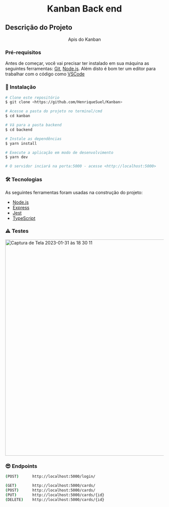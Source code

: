<h1 align="center">Kanban Back end</h1>

## Descrição do Projeto
<p align="center">Apis do Kanban</p>

### Pré-requisitos

Antes de começar, você vai precisar ter instalado em sua máquina as seguintes ferramentas:
[Git](https://git-scm.com), [Node.js](https://nodejs.org/en/). 
Além disto é bom ter um editor para trabalhar com o código como [VSCode](https://code.visualstudio.com/)

### 🎲 Instalação

```bash
# Clone este repositório
$ git clone <https://github.com/HenriqueSuel/Kanban>

# Acesse a pasta do projeto no terminal/cmd
$ cd kanban

# Vá para a pasta backend
$ cd backend

# Instale as dependências
$ yarn install

# Execute a aplicação em modo de desenvolvimento
$ yarn dev

# O servidor inciará na porta:5000 - acesse <http://localhost:5000>
```

### 🛠 Tecnologias

As seguintes ferramentas foram usadas na construção do projeto:

- [Node.js](https://nodejs.org/en/)
- [Express](https://expressjs.com/pt-br/)
- [Jest](https://jestjs.io/pt-BR/)
- [TypeScript](https://www.typescriptlang.org/)

### ⚠️ Testes

<img width="688" alt="Captura de Tela 2023-01-31 às 18 30 11" src="https://user-images.githubusercontent.com/22986830/215887680-1aec66e1-7ae1-4e04-b8de-3da2628b7a5a.png">

### 😎 Endpoints

```bash
(POST)      http://localhost:5000/login/

(GET)       http://localhost:5000/cards/
(POST)      http://localhost:5000/cards/
(PUT)       http://localhost:5000/cards/{id}
(DELETE)    http://localhost:5000/cards/{id}
```

